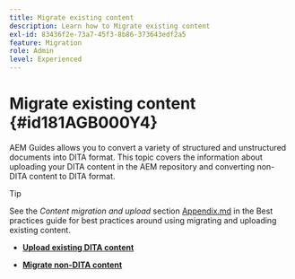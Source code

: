 ```yaml
---
title: Migrate existing content
description: Learn how to Migrate existing content
exl-id: 83436f2e-73a7-45f3-8b86-373643edf2a5
feature: Migration
role: Admin
level: Experienced
---
```

# Migrate existing content {#id181AGB000Y4}

AEM Guides allows you to convert a variety of structured and unstructured documents into DITA format. This topic covers the information about uploading your DITA content in the AEM repository and converting non-DITA content to DITA format.

>[!TIP]
>
> See the *Content migration and upload* section [Appendix.md](appendix.md) in the Best practices guide for best practices around using migrating and uploading existing content.

-   **[Upload existing DITA content](migrate-content-upload-existing-dita-content.md)**  

-   **[Migrate non-DITA content](migrate-content-non-dita.md)**
